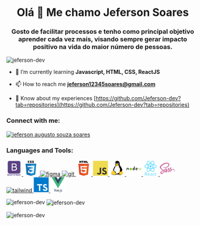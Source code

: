 <h1 align="center">Olá 👋 Me chamo Jeferson Soares</h1>
<h3 align="center">Gosto de facilitar processos e tenho como principal objetivo aprender cada vez mais, visando sempre gerar impacto positivo na vida do maior número de pessoas.</h3>

<p align="left"> <img src="https://komarev.com/ghpvc/?username=jeferson-dev&label=Profile%20views&color=0e75b6&style=flat" alt="jeferson-dev" /> </p>

- 🌱 I’m currently learning **Javascript, HTML, CSS, ReactJS**

- 📫 How to reach me **jeferson12345soares@gmail.com**

- 📄 Know about my experiences [https://github.com/Jeferson-dev?tab=repositories](https://github.com/Jeferson-dev?tab=repositories)

<h3 align="left">Connect with me:</h3>
<p align="left">
<a href="https://www.linkedin.com/in/jeferson-augusto-souza-soares-a1a9751a5/" target="blank"><img align="center" src="https://raw.githubusercontent.com/rahuldkjain/github-profile-readme-generator/master/src/images/icons/Social/linked-in-alt.svg" alt="jeferson augusto souza soares" height="30" width="40" /></a>
</p>

<h3 align="left">Languages and Tools:</h3>
<p align="left"> <a href="https://getbootstrap.com" target="_blank"> <img src="https://raw.githubusercontent.com/devicons/devicon/master/icons/bootstrap/bootstrap-plain-wordmark.svg" alt="bootstrap" width="40" height="40"/> </a> <a href="https://www.w3schools.com/css/" target="_blank"> <img src="https://raw.githubusercontent.com/devicons/devicon/master/icons/css3/css3-original-wordmark.svg" alt="css3" width="40" height="40"/> </a> <a href="https://www.figma.com/" target="_blank"> <img src="https://www.vectorlogo.zone/logos/figma/figma-icon.svg" alt="figma" width="40" height="40"/> </a> <a href="https://git-scm.com/" target="_blank"> <img src="https://www.vectorlogo.zone/logos/git-scm/git-scm-icon.svg" alt="git" width="40" height="40"/> </a> <a href="https://www.w3.org/html/" target="_blank"> <img src="https://raw.githubusercontent.com/devicons/devicon/master/icons/html5/html5-original-wordmark.svg" alt="html5" width="40" height="40"/> </a> <a href="https://developer.mozilla.org/en-US/docs/Web/JavaScript" target="_blank"> <img src="https://raw.githubusercontent.com/devicons/devicon/master/icons/javascript/javascript-original.svg" alt="javascript" width="40" height="40"/> </a> <a href="https://www.linux.org/" target="_blank"> <img src="https://raw.githubusercontent.com/devicons/devicon/master/icons/linux/linux-original.svg" alt="linux" width="40" height="40"/> </a> <a href="https://nodejs.org" target="_blank"> <img src="https://raw.githubusercontent.com/devicons/devicon/master/icons/nodejs/nodejs-original-wordmark.svg" alt="nodejs" width="40" height="40"/> </a> <a href="https://reactjs.org/" target="_blank"> <img src="https://raw.githubusercontent.com/devicons/devicon/master/icons/react/react-original-wordmark.svg" alt="react" width="40" height="40"/> </a> <a href="https://sass-lang.com" target="_blank"> <img src="https://raw.githubusercontent.com/devicons/devicon/master/icons/sass/sass-original.svg" alt="sass" width="40" height="40"/> </a> <a href="https://tailwindcss.com/" target="_blank"> <img src="https://www.vectorlogo.zone/logos/tailwindcss/tailwindcss-icon.svg" alt="tailwind" width="40" height="40"/> </a> <a href="https://www.typescriptlang.org/" target="_blank"> <img src="https://raw.githubusercontent.com/devicons/devicon/master/icons/typescript/typescript-original.svg" alt="typescript" width="40" height="40"/> </a> <a href="https://vuejs.org/" target="_blank"> <img src="https://raw.githubusercontent.com/devicons/devicon/master/icons/vuejs/vuejs-original-wordmark.svg" alt="vuejs" width="40" height="40"/> </a> </p>

<p><img align="left" src="https://github-readme-stats.vercel.app/api/top-langs?username=jeferson-dev&show_icons=true&locale=en&layout=compact" alt="jeferson-dev" /></p>

<p>&nbsp;<img align="center" src="https://github-readme-stats.vercel.app/api?username=jeferson-dev&show_icons=true&locale=en" alt="jeferson-dev" /></p>

<p><img align="center" src="https://github-readme-streak-stats.herokuapp.com/?user=jeferson-dev&" alt="jeferson-dev" /></p>
